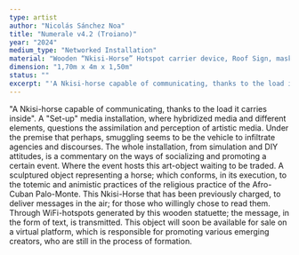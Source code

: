 ```yaml
---
type: artist
author: "Nicolás Sánchez Noa"
title: "Numerale v4.2 (Troiano)"
year: "2024"
medium_type: "Networked Installation"
material: "Wooden “Nkisi-Horse” Hotspot carrier device, Roof Sign, masking tape QrCode, DIY Wi-Fi booster antenna."
dimension: "1,70m x 4m x 1,50m"
status: ""
excerpt: "'A Nkisi-horse capable of communicating, thanks to the load it carries inside'.A 'Set-up' media installation, where hybridized media and different elements, questions the assimilation and perception of artistic media. Under the premise that perhaps, smuggling seems to be the vehicle to infiltrate agencies and discourses.The whole installation, from simulation and DIY attitudes, is a commentary on the ways of socializing and promoting a certain event. Where the event hosts this art-object waiting to be traded.A sculptured object representing a horse; which conforms, in its execution, to the totemic and animistic practices of the religious practice of the Afro-Cuban Palo-Monte..."
---
```

"A Nkisi-horse capable of communicating, thanks to the load it carries inside".
A "Set-up" media installation, where hybridized media and different elements, questions the assimilation and perception of artistic media. Under the premise that perhaps, smuggling seems to be the vehicle to infiltrate agencies and discourses.
The whole installation, from simulation and DIY attitudes, is a commentary on the ways of socializing and promoting a certain event. Where the event hosts this art-object waiting to be traded.
A sculptured object representing a horse; which conforms, in its execution, to the totemic and animistic practices of the religious practice of the Afro-Cuban Palo-Monte. This Nkisi-Horse that has been previously charged, to deliver messages in the air; for those who willingly chose to read them. Through WiFi-hotspots generated by this wooden statuette; the message, in the form of text, is transmitted.
This object will soon be available for sale on a virtual platform, which is responsible for promoting various emerging creators, who are still in the process of formation.
